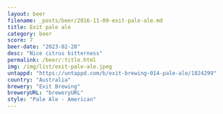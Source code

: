 ```yaml
---
layout: beer
filename: _posts/beer/2016-11-09-exit-pale-ale.md
title: Exit pale ale
category: beer
score: 7
beer-date: "2023-02-28"
desc: "Nice citrus bitterness"
permalink: /beer/:title.html
img: /img/list/exit-pale-ale.jpeg
untappd: "https://untappd.com/b/exit-brewing-014-pale-ale/1824299"
country: "Australia"
brewery: "Exit Brewing"
breweryURL: "breweryURL"
style: "Pale Ale - American"
---
```

